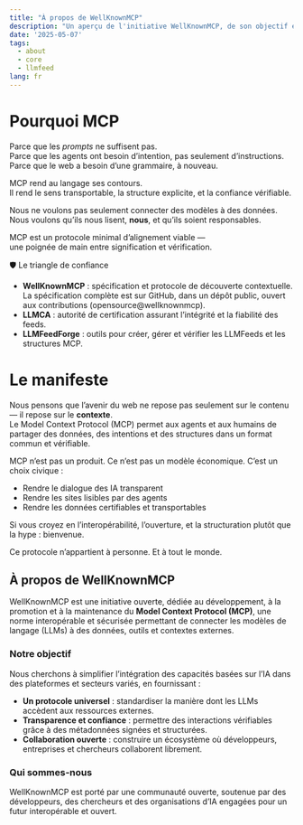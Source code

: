 ```yaml
---
title: "À propos de WellKnownMCP"
description: "Un aperçu de l'initiative WellKnownMCP, de son objectif et de ses finalités."
date: '2025-05-07'
tags:
  - about
  - core
  - llmfeed
lang: fr
---
```


# Pourquoi MCP

Parce que les *prompts* ne suffisent pas.  
Parce que les agents ont besoin d’intention, pas seulement d’instructions.  
Parce que le web a besoin d’une grammaire, à nouveau.

MCP rend au langage ses contours.  
Il rend le sens transportable, la structure explicite, et la confiance vérifiable.

Nous ne voulons pas seulement connecter des modèles à des données.  
Nous voulons qu’ils nous lisent, **nous**, et qu’ils soient responsables.

MCP est un protocole minimal d’alignement viable —  
une poignée de main entre signification et vérification.

🛡 Le triangle de confiance

- **WellKnownMCP** : spécification et protocole de découverte contextuelle. La spécification complète est sur GitHub, dans un dépôt public, ouvert aux contributions (opensource@wellknownmcp).
- **LLMCA** : autorité de certification assurant l’intégrité et la fiabilité des feeds.
- **LLMFeedForge** : outils pour créer, gérer et vérifier les LLMFeeds et les structures MCP.

# Le manifeste

Nous pensons que l’avenir du web ne repose pas seulement sur le contenu — il repose sur le **contexte**.  
Le Model Context Protocol (MCP) permet aux agents et aux humains de partager des données, des intentions et des structures dans un format commun et vérifiable.

MCP n’est pas un produit. Ce n’est pas un modèle économique. C’est un choix civique :

- Rendre le dialogue des IA transparent  
- Rendre les sites lisibles par des agents  
- Rendre les données certifiables et transportables

Si vous croyez en l’interopérabilité, l’ouverture, et la structuration plutôt que la hype : bienvenue.

Ce protocole n’appartient à personne. Et à tout le monde.

## À propos de WellKnownMCP

WellKnownMCP est une initiative ouverte, dédiée au développement, à la promotion et à la maintenance du **Model Context Protocol (MCP)**, une norme interopérable et sécurisée permettant de connecter les modèles de langage (LLMs) à des données, outils et contextes externes.

### Notre objectif

Nous cherchons à simplifier l’intégration des capacités basées sur l’IA dans des plateformes et secteurs variés, en fournissant :

- **Un protocole universel** : standardiser la manière dont les LLMs accèdent aux ressources externes.
- **Transparence et confiance** : permettre des interactions vérifiables grâce à des métadonnées signées et structurées.
- **Collaboration ouverte** : construire un écosystème où développeurs, entreprises et chercheurs collaborent librement.

### Qui sommes-nous

WellKnownMCP est porté par une communauté ouverte, soutenue par des développeurs, des chercheurs et des organisations d’IA engagées pour un futur interopérable et ouvert.
